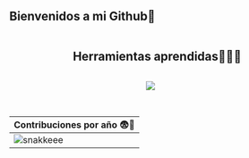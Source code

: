 ## Bienvenidos a mi Github👋 ##



<div id="user-content-toc">
  <ul align="center">
    <summary><h2 style="display: inline-block">Herramientas aprendidas👨🏻‍💻</h2></summary>
  </ul>
</div>

<p align="center">
  <a href="https://skillicons.dev">
    <img src="https://skillicons.dev/icons?i=js,cpp,c,vscode,notion,vim,npm,ts,nodejs,git,github,html,py,linux&perline=8" />
  </a>
</p>

<br>

<div align="center">
	
| Contribuciones por año 😨💢 |
|-----------------------------|
| ![snakkeee](https://github.com/user-attachments/assets/767354e9-fe1e-4009-b421-2f49388bfda5) |

</div>
